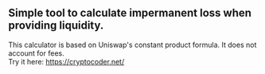 Simple tool to calculate impermanent loss when providing liquidity.
-------------------------------------------------------------------
This calculator is based on Uniswap's constant product formula.
It does not account for fees.<br>
Try it here: https://cryptocoder.net/
